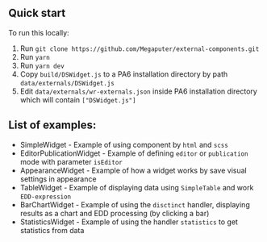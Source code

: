 ## Quick start

To run this locally:

1. Run `git clone https://github.com/Megaputer/external-components.git`
2. Run `yarn`
3. Run `yarn dev`
4. Copy `build/DSWidget.js` to a PA6 installation directory by path `data/externals/DSWidget.js`
5. Edit `data/externals/wr-externals.json` inside PA6 installation directory which will contain `["DSWidget.js"]`


## List of examples:

- SimpleWidget - Example of using component by `html` and `scss`
- EditorPublicationWidget - Example of defining `editor` or `publication` mode with parameter `isEditor`
- AppearanceWidget - Example of how a widget works by save visual settings in appearance
- TableWidget - Example of displaying data using `SimpleTable` and work `EDD-expression`
- BarChartWidget - Example of using the `disctinct` handler, displaying results as a chart and EDD processing (by clicking a bar)
- StatisticsWidget - Example of using the handler `statistics` to get statistics from data
